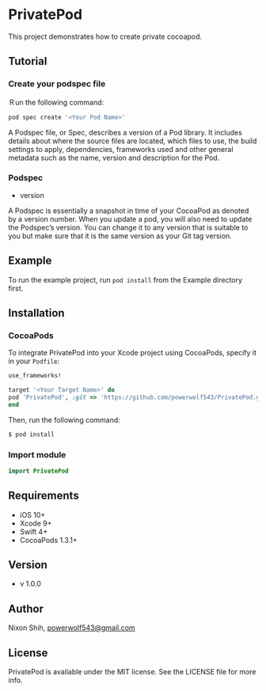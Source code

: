 # PrivatePod

This project demonstrates how to create private cocoapod.

## Tutorial

### Create your podspec file

Ｒun the following command:

```ruby
pod spec create '<Your Pod Name>'
```

A Podspec file, or Spec, describes a version of a Pod library. It includes details about where the source files are located, which files to use, the build settings to apply, dependencies, frameworks used and other general metadata such as the name, version and description for the Pod.

### Podspec

- version

A Podspec is essentially a snapshot in time of your CocoaPod as denoted by a version number. When you update a pod, you will also need to update the Podspec’s version. You can change it to any version that is suitable to you but make sure that it is the same version as your Git tag version.

## Example

To run the example project, run `pod install` from the Example directory first.

## Installation

### CocoaPods

To integrate PrivatePod into your Xcode project using CocoaPods, specify it in your `Podfile`:

```ruby
use_frameworks!

target '<Your Target Name>' do
pod 'PrivatePod', :git => 'https://github.com/powerwolf543/PrivatePod.git'
end
```

Then, run the following command:

```bash
$ pod install
```

### Import module

```swift
import PrivatePod
```

## Requirements

- iOS 10+
- Xcode 9+
- Swift 4+
- CocoaPods 1.3.1+

## Version

- v 1.0.0

## Author

Nixon Shih, powerwolf543@gmail.com

## License

PrivatePod is available under the MIT license. See the LICENSE file for more info.
